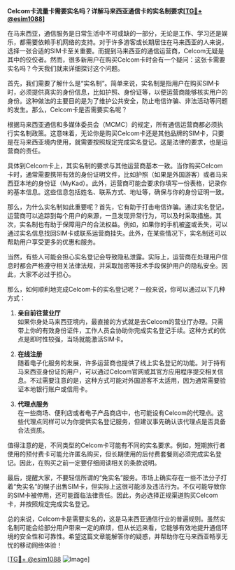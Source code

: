 **Celcom卡流量卡需要实名吗？详解马来西亚通信卡的实名制要求[[TG💪+ @esim1088](https://t.me/s/esim1088)]**

在马来西亚，通信服务是日常生活中不可或缺的一部分，无论是工作、学习还是娱乐，都需要依赖手机网络的支持。对于许多游客或长期居住在马来西亚的人来说，选择一张合适的SIM卡至关重要。而提到马来西亚的通信运营商，Celcom无疑是其中的佼佼者。然而，很多新用户在购买Celcom卡时会有一个疑问：这张卡需要实名吗？今天我们就来详细探讨这个问题。

首先，我们需要了解什么是“实名制”。简单来说，实名制是指用户在购买SIM卡时，必须提供真实的身份信息，比如护照、身份证等，以便运营商能够核实用户的身份。这种做法的主要目的是为了维护公共安全，防止电信诈骗、非法活动等问题的发生。那么，Celcom卡是否需要实名呢？

根据马来西亚通信和多媒体委员会（MCMC）的规定，所有通信运营商都必须执行实名制政策。这意味着，无论你是购买Celcom卡还是其他品牌的SIM卡，只要是在马来西亚境内使用，就需要按照规定完成实名登记。这是法律的要求，也是运营商的责任。

具体到Celcom卡上，其实名制的要求与其他运营商基本一致。当你购买Celcom卡时，通常需要携带有效的身份证明文件，比如护照（如果是外国游客）或者马来西亚本地的身份证（MyKad）。此外，运营商可能会要求你填写一份表格，记录你的基本信息。这些信息包括姓名、联系方式、地址等，确保与你的身份证明一致。

那么，为什么实名制如此重要呢？首先，它有助于打击电信诈骗。通过实名登记，运营商可以追踪到每个用户的来源，一旦发现异常行为，可以及时采取措施。其次，实名制也有助于保障用户的合法权益。例如，如果你的手机被盗或丢失，可以通过实名信息找回SIM卡或联系运营商挂失。此外，在某些情况下，实名制还可以帮助用户享受更多的优惠和服务。

当然，有些人可能会担心实名登记会导致隐私泄露。实际上，运营商在处理用户信息时都会严格遵守相关法律法规，并采取加密等技术手段保护用户的隐私安全。因此，大家不必过于担心。

那么，如何顺利地完成Celcom卡的实名登记呢？一般来说，你可以通过以下几种方式：

1. **亲自前往营业厅**  
   如果你身处马来西亚境内，最直接的方式就是去Celcom的营业厅办理。只需带上你的有效身份证件，工作人员会协助你完成实名登记手续。这种方式的优点是即时性较强，当场就能激活SIM卡。

2. **在线注册**  
   随着电子化服务的发展，许多运营商也提供了线上实名登记的功能。对于持有马来西亚身份证的用户，可以通过Celcom官网或其官方应用程序提交相关信息。不过需要注意的是，这种方式可能对外国游客不太适用，因为通常需要验证本地银行账户或信用卡。

3. **代理点服务**  
   在一些商场、便利店或者电子产品商店中，也可能设有Celcom的代理点。这些代理点同样可以为你提供实名登记服务，但建议事先确认该代理点是否具备合法资质。

值得注意的是，不同类型的Celcom卡可能有不同的实名要求。例如，短期旅行者使用的预付费卡可能允许匿名购买，但长期使用的后付费套餐则必须完成实名登记。因此，在购买之前一定要仔细阅读相关的条款说明。

最后，提醒大家，不要轻信所谓的“免实名”服务。市场上确实存在一些不法分子打着“免实名”的幌子出售SIM卡，但实际上这很可能涉及违法行为。不仅可能导致你的SIM卡被停用，还可能面临法律责任。因此，务必选择正规渠道购买Celcom卡，并按照规定完成实名登记。

总的来说，Celcom卡是需要实名的，这是马来西亚通信行业的普遍规则。虽然实名制可能会给部分用户带来一定的麻烦，但从长远来看，它能够有效地提升通信环境的安全性和可靠性。希望这篇文章能解答你的疑惑，并帮助你在马来西亚畅享无忧的移动网络体验！

[[TG💪+ @esim1088](https://t.me/s/esim1088) ![Image](https://i.postimg.cc/4NQfJmqS/Snipaste-2025-05-13-00-14-12.png)]